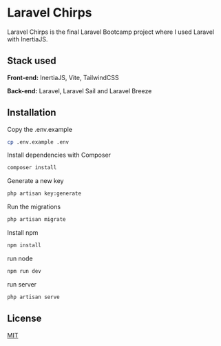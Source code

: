 # Laravel Chirps

Laravel Chirps is the final Laravel Bootcamp project where I used Laravel with InertiaJS.


## Stack used

**Front-end:** InertiaJS, Vite, TailwindCSS

**Back-end:** Laravel, Laravel Sail and Laravel Breeze


## Installation

Copy the .env.example

```bash
cp .env.example .env
```

Install dependencies with Composer

```bash
composer install
```

Generate a new key

```bash
php artisan key:generate
```

Run the migrations

```bash
php artisan migrate
```

Install npm

```bash
npm install
```

run node

```bash
npm run dev
```

run server

```bash
php artisan serve
```
## License

[MIT](https://choosealicense.com/licenses/mit/)

